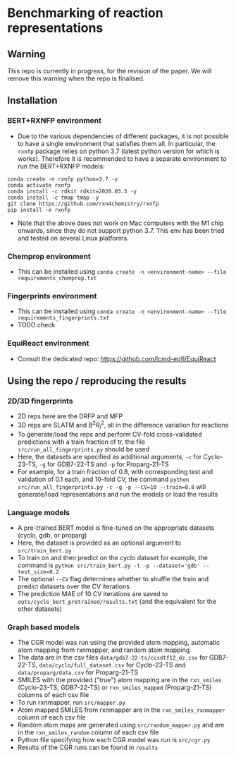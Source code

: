 # Benchmarking of reaction representations

## Warning 
This repo is currently in progress, for the revision of the paper. We will remove this warning when the repo is finalised.

## Installation
### BERT+RXNFP environment
- Due to the various dependencies of different packages, it is not possible to have a single environment that satisfies them all. In particular, the `rxnfp` package relies on python 3.7 (latest python version for which is works). Therefore it is recommended to have a separate environment to run the BERT+RXNFP models:
```commandline
conda create -n rxnfp python=3.7 -y
conda activate rxnfp
conda install -c rdkit rdkit=2020.03.3 -y
conda install -c tmap tmap -y
git clone https://github.com/rxn4chemistry/rxnfp
pip install -e rxnfp
```
- Note that the above does not work on Mac computers with the M1 chip onwards, since they do not support python 3.7. This env has been tried and tested on several Linux platforms.

### Chemprop environment 
- This can be installed using `conda create -n <environment-name> --file requirements_chemprop.txt`

### Fingerprints environment
- This can be installed using `conda create -n <environment-name> --file requirements_fingerprints.txt`
- TODO check

### EquiReact environment
- Consult the dedicated repo: https://github.com/lcmd-epfl/EquiReact

## Using the repo / reproducing the results 
### 2D/3D fingerprints
- 2D reps here are the DRFP and MFP
- 3D reps are SLATM and $B^2R^2_l$, all in the difference variation for reactions
- To generate/load the reps and perform CV-fold cross-validated predictions with a train fraction of tr, the file `src/run_all_fingerprints.py` should be used
- Here, the datasets are specified as additional arguments, `-c` for Cyclo-23-TS, `-g` for GDB7-22-TS and `-p` for Proparg-21-TS
- For example, for a train fraction of 0.8, with corresponding test and validation of 0.1 each, and 10-fold CV, the command `python src/run_all_fingerprints.py -c -g -p --CV=10 --train=0.8` will generate/load representations and run the models or load the results

### Language models
- A pre-trained BERT model is fine-tuned on the appropriate datasets (cyclo, gdb, or proparg)
- Here, the dataset is provided as an optional argument to `src/train_bert.py`
- To train on and then predict on the cyclo dataset for example, the command is `python src/train_bert.py -t -p --dataset='gdb' --test_size=0.2`
- The optional `--CV` flag determines whether to shuffle the train and predict datasets over the CV iterations
- The prediction MAE of 10 CV iterations are saved to `outs/cyclo_bert_pretrained/results.txt` (and the equivalent for the other datasets)

### Graph based models 
- The CGR model was run using the provided atom mapping, automatic atom mapping from rxnmapper, and random atom mapping 
- The data are in the csv files `data/gdb7-22-ts/ccsdtf12_dz.csv` for GDB7-22-TS,
  `data/cyclo/full_dataset.csv` for Cyclo-23-TS
  and `data/proparg/data.csv` for Proparg-21-TS
- SMILES with the provided ("true") atom mapping are
  in the `rxn_smiles` (Cyclo-23-TS, GDB7-22-TS) or `rxn_smiles_mapped` (Proparg-21-TS) columns of each csv file
- To run rxnmapper, run `src/mapper.py`
- Atom mapped SMILES from rxnmapper are in the `rxn_smiles_rxnmapper` column of each csv file
- Random atom maps are generated using `src/random_mapper.py` and 
  are in the `rxn_smiles_random` column of each csv file
- Python file specifying how each CGR model was run is `src/cgr.py`
- Results of the CGR runs can be found in `results` 

